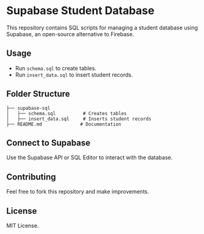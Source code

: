 # Supabase Student Database

This repository contains SQL scripts for managing a student database using Supabase, an open-source alternative to Firebase.

## Usage
- Run `schema.sql` to create tables.
- Run `insert_data.sql` to insert student records.

## Folder Structure
```
├── supabase-sql
│   ├── schema.sql          # Creates tables
│   ├── insert_data.sql     # Inserts student records
├── README.md              # Documentation
```

## Connect to Supabase
Use the Supabase API or SQL Editor to interact with the database.

## Contributing
Feel free to fork this repository and make improvements.

## License
MIT License.

